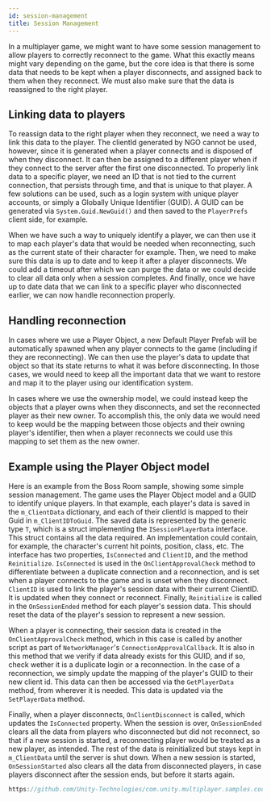 ```yaml
---
id: session-management
title: Session Management
---
```

In a multiplayer game, we might want to have some session management to allow players to correctly reconnect to the game. What this exactly means might vary depending on the game, but the core idea is that there is some data that needs to be kept when a player disconnects, and assigned back to them when they reconnect. We must also make sure that the data is reassigned to the right player.

## Linking data to players
To reassign data to the right player when they reconnect, we need a way to link this data to the player. The clientId generated by NGO cannot be used, however, since it is generated when a player connects and is disposed of when they disconnect. It can then be assigned to a different player when if they connect to the server after the first one disconnected. To properly link data to a specific player, we need an ID that is not tied to the current connection, that persists through time, and that is unique to that player. A few solutions can be used, such as a login system with unique player accounts, or simply a Globally Unique Identifier (GUID). A GUID can be generated via `System.Guid.NewGuid()` and then saved to the `PlayerPrefs` client side, for example.

When we have such a way to uniquely identify a player, we can then use it to map each player's data that would be needed when reconnecting, such as the current state of their character for example. Then, we need to make sure this data is up to date and to keep it after a player disconnects. We could add a timeout after which we can purge the data or we could decide to clear all data only when a session completes. And finally, once we have up to date data that we can link to a specific player who disconnected earlier, we can now handle reconnection properly.

## Handling reconnection
In cases where we use a Player Object, a new Default Player Prefab will be automatically spawned when any player connects to the game (including if they are reconnecting). We can then use the player's data to update that object so that its state returns to what it was before disconnecting. In those cases, we would need to keep all the important data that we want to restore and map it to the player using our identification system.

In cases where we use the ownership model, we could instead keep the objects that a player owns when they disconnects, and set the reconnected player as their new owner. To accomplish this, the only data we would need to keep would be the mapping between those objects and their owning player's identifier, then when a player reconnects we could use this mapping to set them as the new owner.

## Example using the Player Object model
Here is an example from the Boss Room sample, showing some simple session management. The game uses the Player Object model and a GUID to identify unique players. In that example, each player's data is saved in the `m_ClientData` dictionary, and each of their clientId is mapped to their Guid in `m_ClientIDToGuid`. The saved data is represented by the generic type `T`, which is a struct implementing the `ISessionPlayerData` interface. This struct contains all the data required. An implementation could contain, for example, the character's current hit points, position, class, etc. The interface has two properties, `IsConnected` and `ClientID`, and the method `Reinitialize`. `IsConnected` is used in the `OnClientApprovalCheck` method to differentiate between a duplicate connection and a reconnection, and is set when a player connects to the game and is unset when they disconnect. `ClientID` is used to link the player's session data with their current ClientID. It is updated when they connect or reconnect. Finally, `Reinitialize` is called in the `OnSessionEnded` method for each player's session data. This should reset the data of the player's session to represent a new session.

When a player is connecting, their session data is created in the `OnClientApprovalCheck` method, which in this case is called by another script as part of `NetworkManager`'s `ConnectionApprovalCallback`. It is also in this method that we verify if data already exists for this GUID, and if so, check wether it is a duplicate login or a reconnection. In the case of a reconnection, we simply update the mapping of the player's GUID to their new client id. This data can then be accessed via the `GetPlayerData` method, from wherever it is needed. This data is updated via the `SetPlayerData` method.

Finally, when a player disconnects, `OnClientDisconnect` is called, which updates the `IsConnected` property. When the session is over, `OnSessionEnded` clears all the data from players who disconnected but did not reconnect, so that if a new session is started, a reconnecting player would be treated as a new player, as intended. The rest of the data is reinitialized but stays kept in `m_ClientData` until the server is shut down. When a new session is started, `OnSessionStarted` also clears all the data from disconnected players, in case players disconnect after the session ends, but before it starts again.

```csharp reference
https://github.com/Unity-Technologies/com.unity.multiplayer.samples.coop/blob/develop/Assets/BossRoom/Scripts/Shared/Net/ConnectionManagement/SessionManager.cs
```